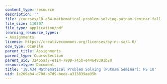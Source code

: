 ```yaml
---
content_type: resource
description: ''
file: /courses/18-a34-mathematical-problem-solving-putnam-seminar-fall-2018/1e269ab4d70db7d9beeaa313839aa95b_MIT18_A34F18PS10.pdf
file_size: 110507
file_type: application/pdf
learning_resource_types:
- Assignments
license: https://creativecommons.org/licenses/by-nc-sa/4.0/
ocw_type: OCWFile
parent_title: Assignments
parent_type: CourseSection
parent_uid: 32455aa7-e114-7908-745b-e44648391b28
resourcetype: Document
title: '18.A34 Mathematical Problem Solving (Putnam Seminar): PS 10'
uid: 1e269ab4-d70d-b7d9-beea-a313839aa95b
---
```

